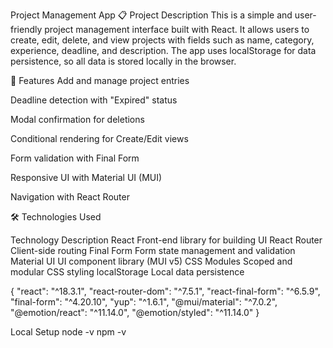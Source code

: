 Project Management App
📋 Project Description
This is a simple and user-friendly project management interface built with React. It allows users to create, edit, delete, and view projects with fields such as name, category, experience, deadline, and description. The app uses localStorage for data persistence, so all data is stored locally in the browser.

🚀 Features
Add and manage project entries

Deadline detection with "Expired" status

Modal confirmation for deletions

Conditional rendering for Create/Edit views

Form validation with Final Form

Responsive UI with Material UI (MUI)

Navigation with React Router

🛠️ Technologies Used

Technology	Description
React	Front-end library for building UI
React Router	Client-side routing
Final Form	Form state management and validation
Material UI	UI component library (MUI v5)
CSS Modules	Scoped and modular CSS styling
localStorage	Local data persistence

{
"react": "^18.3.1",
"react-router-dom": "^7.5.1",
"react-final-form": "^6.5.9",
"final-form": "^4.20.10",
"yup": "^1.6.1",
"@mui/material": "^7.0.2",
"@emotion/react": "^11.14.0",
"@emotion/styled": "^11.14.0"
}


Local Setup
node -v
npm -v
